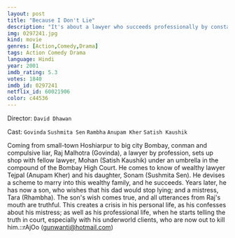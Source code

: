 ```yaml
---
layout: post
title: "Because I Don't Lie"
description: "It's about a lawyer who succeeds professionally by constant lying. His persistent dishonesty infuriates his wife, who threatens to leave him if he doesn't straighten out. Fearful of his parents' divorce, Raj's son wishes that his father could not lie, and creates a sort of curse that prevents Raj from speaking anything but the truth..."
img: 0297241.jpg
kind: movie
genres: [Action,Comedy,Drama]
tags: Action Comedy Drama 
language: Hindi
year: 2001
imdb_rating: 5.3
votes: 1840
imdb_id: 0297241
netflix_id: 60021906
color: c44536
---
```

Director: `David Dhawan`  

Cast: `Govinda` `Sushmita Sen` `Rambha` `Anupam Kher` `Satish Kaushik` 

Coming from small-town Hoshiarpur to big city Bombay, conman and compulsive liar, Raj Malhotra (Govinda), a lawyer by profession, sets up shop with fellow lawyer, Mohan (Satish Kaushik) under an umbrella in the compound of the Bombay High Court. He comes to know of wealthy lawyer Tejpal (Anupam Kher) and his daughter, Sonam (Sushmita Sen). He devises a scheme to marry into this wealthy family, and he succeeds. Years later, he has now a son, who wishes that his dad would stop lying; and a mistress, Tara (Rhambha). The son's wish comes true, and all utterances from Raj's mouth are truthful. This creates a crisis in his personal life, as his confesses about his mistress; as well as his professional life, when he starts telling the truth in court, especially with his underworld clients, who are now out to kill him.::rAjOo (gunwanti@hotmail.com)